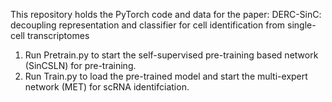 This repository holds the PyTorch code and data for the paper: DERC-SinC: decoupling representation and classifier for cell identification from single-cell transcriptomes

1. Run Pretrain.py to start the self-supervised pre-training based network (SinCSLN) for pre-training.
2. Run Train.py to load the pre-trained model and start the multi-expert network (MET) for scRNA identifciation.
